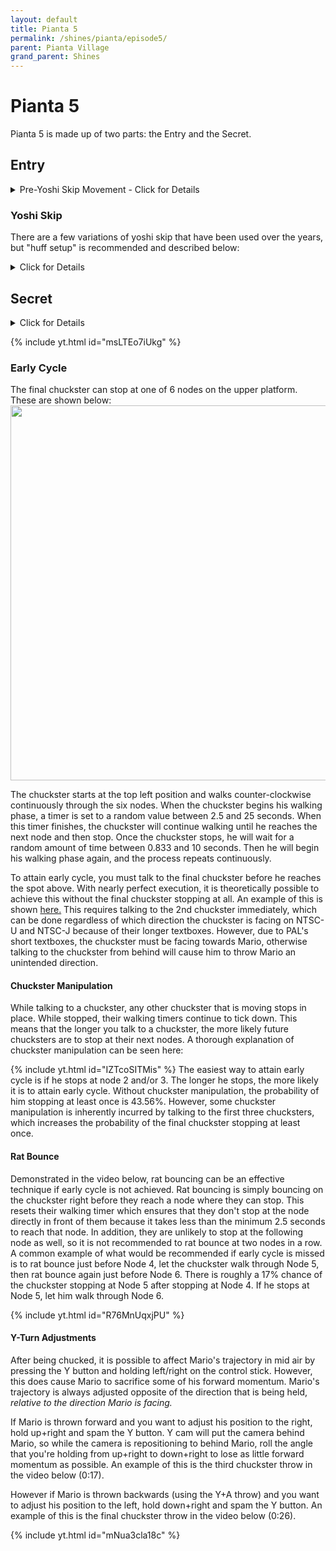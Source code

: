 ```yaml
---
layout: default 
title: Pianta 5
permalink: /shines/pianta/episode5/
parent: Pianta Village
grand_parent: Shines
---
```

# Pianta 5
Pianta 5 is made up of two parts: the Entry and the Secret.

## Entry
<details markdown="block">
  <summary markdown="span">
    Pre-Yoshi Skip Movement - Click for Details
  </summary>
  {: .text-gamma}
- Upon entry, hoverslide across the bridge. If you find the hoverslide inconsistent, you can walk forward while spraying then jump dive when the water reaches the bridge and slide
- Swich to hover nozzle and hold R while sliding. Steer left, then when Mario hovers, release R and press and hold A to full double jump left of the bridge, carrying the speed from the slide. Be careful not to bonk on the wall. 
- Hover to the grate, then dive rollout and hoverslide rollout to the mushroom below. Alternatively, second dive hop can be used instead of the hoverslide
- Spin jump and hover to the next mushroom, then spin jump dive to the green mushroom and perform a small rollout to land on the sloped section of the mushroom, allowing Mario to carry his momentum into his next spin jump.  Alternatively, a spin jump and hover can be used instead of the spin jump dive and rollout
- Spin jump and hover to the green spotted mushroom and perform yoshi skip
</details>

### Yoshi Skip
There are a few variations of yoshi skip that have been used over the years, but "huff setup" is recommended and described below:
<details markdown="block">
  <summary markdown="span">
    Click for Details
  </summary>
  {: .text-gamma}
- Walk into the tree at the spot shown in the picture below to clip into the tree:

<img src="https://i.imgur.com/275bMMX.gif" width="500">

- Briefly fall, then hover backwards to ledgegrab the mushroom in the red square.
- Press B to wallslide, then shortly after Mario releases from the wall and starts falling, begin hovering.
- Either hover backwards into the mushroom or turn Mario around and hover forward
- Once clipped inside the mushroom, release R and fall into the loading zone

{% include yt.html id="G3AoGuMdtp8" %}  
</details>

## Secret
<details markdown="block">
  <summary markdown="span">
    Click for Details
  </summary>
  {: .text-gamma}
The chucksters always throw Mario directly opposite of the direction they are facing at the moment the chuck begins. This means that if you talk to a chuckster from behind and mash through their text before they turn all the way around, they will throw you in an unintended direction.
- Upon entry, dive rollout then perform two jump dive rollouts to talk to the first Chuckster.
- Talk to the second chuckster, ensuring that they turn fully around before chucking
- If the second chuckster is stopped at his front spot, it is possible for him to throw you to the next platform with a tight enough angle and using A+B mash to get a jump dive input into the chuck for extra distance.
- Talk to the third chuckster. Similar to the second chuckster, it is possible to attain "platform skip" and make it all the way to the final platform with a tight enough angle and a well timed A+B input.
</details>

{% include yt.html id="msLTEo7iUkg" %}
### Early Cycle
The final chuckster can stop at one of 6 nodes on the upper platform. These are shown below:
<img src="https://i.imgur.com/dRb3psB.png" width="600">

The chuckster starts at the top left position and walks counter-clockwise continuously through the six nodes. When the chuckster begins his walking phase, a timer is set to a random value between 2.5 and 25 seconds. When this timer finishes, the chuckster will continue walking until he reaches the next node and then stop. Once the chuckster stops, he will wait for a random amount of time between 0.833 and 10 seconds. Then he will begin his walking phase again, and the process repeats continuously.

To attain early cycle, you must talk to the final chuckster before he reaches the spot above. With nearly perfect execution, it is theoretically possible to achieve this without the final chuckster stopping at all. An example of this is shown [here.](https://i.imgur.com/8AOMuMy.mp4) This requires talking to the 2nd chuckster immediately, which can be done regardless of which direction the chuckster is facing on NTSC-U and NTSC-J because of their longer textboxes. However, due to PAL's short textboxes, the chuckster must be facing towards Mario, otherwise talking to the chuckster from behind will cause him to throw Mario an unintended direction.
#### **Chuckster Manipulation**
While talking to a chuckster, any other chuckster that is moving stops in place. While stopped, their walking timers continue to tick down. This means that the longer you talk to a chuckster, the more likely future chucksters are to stop at their next nodes. A thorough explanation of chuckster manipulation can be seen here:

{% include yt.html id="IZTcoSITMis" %}
The easiest way to attain early cycle is if he stops at node 2 and/or 3. The longer he stops, the more likely it is to attain early cycle. Without chuckster manipulation, the probability of him stopping at least once is 43.56%. However, some chuckster manipulation is inherently incurred by talking to the first three chucksters, which increases the probability of the final chuckster stopping at least once.
#### **Rat Bounce**
Demonstrated in the video below, rat bouncing can be an effective technique if early cycle is not achieved. Rat bouncing is simply bouncing on the chuckster right before they reach a node where they can stop. This resets their walking timer which ensures that they don't stop at the node directly in front of them because it takes less than the minimum 2.5 seconds to reach that node. In addition, they are unlikely to stop at the following node as well, so it is not recommended to rat bounce at two nodes in a row. A common example of what would be recommended if early cycle is missed is to rat bounce just before Node 4, let the chuckster walk through Node 5, then rat bounce again just before Node 6. There is roughly a 17% chance of the chuckster stopping at Node 5 after stopping at Node 4. If he stops at Node 5, let him walk through Node 6.

{% include yt.html id="R76MnUqxjPU" %}
#### **Y-Turn Adjustments**
After being chucked, it is possible to affect Mario's trajectory in mid air by pressing the Y button and holding left/right on the control stick. However, this does cause Mario to sacrifice some of his forward momentum. Mario's trajectory is always adjusted opposite of the direction that is being held, _relative to the direction Mario is facing._

If Mario is thrown forward and you want to adjust his position to the right, hold up+right and spam the Y button. Y cam will put the camera behind Mario, so while the camera is repositioning to behind Mario, roll the angle that you're holding from up+right to down+right to lose as little forward momentum as possible. An example of this is the third chuckster throw in the video below (0:17).

However if Mario is thrown backwards (using the Y+A throw) and you want to adjust his position to the left, hold down+right and spam the Y button. An example of this is the final chuckster throw in the video below (0:26).

{% include yt.html id="mNua3cla18c" %}
